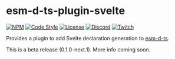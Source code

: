 # esm-d-ts-plugin-svelte
[![NPM](https://img.shields.io/npm/v/@typhonjs-build-test/esm-d-ts-plugin-svelte.svg?label=npm)](https://www.npmjs.com/package/@typhonjs-build-test/esm-d-ts-plugin-svelte)
[![Code Style](https://img.shields.io/badge/code%20style-allman-yellowgreen.svg?style=flat)](https://en.wikipedia.org/wiki/Indent_style#Allman_style)
[![License](https://img.shields.io/badge/license-MPLv2-yellowgreen.svg?style=flat)](https://github.com/typhonjs-node-build-test/esm-d-ts-plugin-svelte/blob/main/LICENSE)
[![Discord](https://img.shields.io/discord/737953117999726592?label=Discord%20-%20TyphonJS&style=plastic)](https://typhonjs.io/discord/)
[![Twitch](https://img.shields.io/twitch/status/typhonrt?style=social)](https://www.twitch.tv/typhonrt)


Provides a plugin to add Svelte declaration generation to [esm-d-ts](https://www.npmjs.com/package/@typhonjs-build-test/esm-d-ts).

This is a beta release (0.1.0-next.1). More info coming soon.
